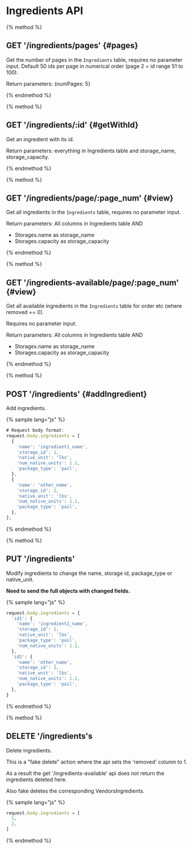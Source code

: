 # Ingredients API

{% method %}
## GET '/ingredients/pages' {#pages}

Get the number of pages in the `Ingredients` table, requires no parameter input. Default 50 ids per page in numerical order (page 2 = id range 51 to 100).

Return parameters:
{numPages: 5}

{% endmethod %}

{% method %}
## GET '/ingredients/:id' {#getWithId}

Get an ingredient with its id.

Return parameters:
everything in Ingredients table and storage_name, storage_capacity.

{% endmethod %}

{% method %}
## GET '/ingredients/page/:page_num' {#view}

Get all ingredients in the `Ingredients` table, requires no parameter input.

Return parameters:
All columns in Ingredients table AND
- Storages.name as storage_name
- Storages.capacity as storage_capacity

{% endmethod %}

{% method %}
## GET '/ingredients-available/page/:page_num' {#view}

Get all available ingredients in the `Ingredients` table for order etc (where removed == 0).

Requires no parameter input.

Return parameters:
All columns in Ingredients table AND
- Storages.name as storage_name
- Storages.capacity as storage_capacity

{% endmethod %}

{% method %}
## POST '/ingredients' {#addIngredient}

Add ingredients.

{% sample lang="js" %}
```js
# Request body format:
request.body.ingredients = [
  {
    'name': 'ingredient1_name',
    'storage_id': 1,
    'native_unit': 'lbs',
    'num_native_units': 1.1,
    'package_type': 'pail',
  },
  {
    'name': 'other_name',
    'storage_id': 2,
    'native_unit': 'lbs',
    'num_native_units': 1.1,
    'package_type': 'pail',
  },
];
```

{% endmethod %}

{% method %}
## PUT '/ingredients'

Modify ingredients to change the name, storage id, package_type or native_unit.

**Need to send the full objects with changed fields.**

{% sample lang="js" %}
```js
request.body.ingredients = {
  'id1': {
    'name': 'ingredient1_name',
    'storage_id': 1,
    'native_unit': 'lbs',
    'package_type': 'pail',
    'num_native_units': 1.1,
  },
  'id2': {
    'name': 'other_name',
    'storage_id': 2,
    'native_unit': 'lbs',
    'num_native_units': 1.1,
    'package_type': 'pail',
  },
}
```
{% endmethod %}

{% method %}
## DELETE '/ingredients's

Delete ingredients.

This is a "fake delete" action where the api sets the 'removed' column to 1.

As a result the get '/ingredients-available' api does not return the ingredients deleted here.

Also fake deletes the corresponding VendorsIngredients.

{% sample lang="js" %}
```js
request.body.ingredients = [
  1,
  2,
]
```
{% endmethod %}